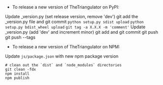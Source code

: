 - To release a new version of TheTriangulator on PyPI:

Update _version.py (set release version, remove 'dev')
git add the _version.py file and git commit
`python setup.py sdist upload`
`python setup.py bdist_wheel upload`
`git tag -a X.X.X -m 'comment'`
Update _version.py (add 'dev' and increment minor)
git add and git commit
git push
git push --tags

- To release a new version of TheTriangulator on NPM:

Update `js/package.json` with new npm package version

```
# clean out the `dist` and `node_modules` directories
git clean -fdx
npm install
npm publish
```